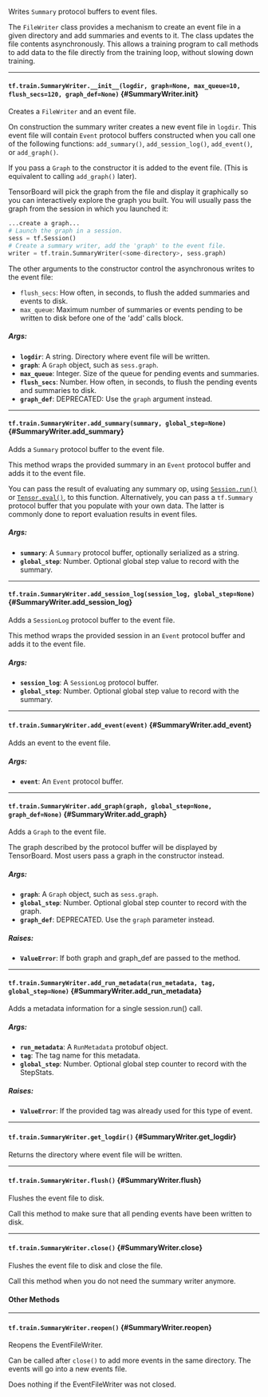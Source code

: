Writes `Summary` protocol buffers to event files.

The `FileWriter` class provides a mechanism to create an event file in a
given directory and add summaries and events to it. The class updates the
file contents asynchronously. This allows a training program to call methods
to add data to the file directly from the training loop, without slowing down
training.

- - -

#### `tf.train.SummaryWriter.__init__(logdir, graph=None, max_queue=10, flush_secs=120, graph_def=None)` {#SummaryWriter.__init__}

Creates a `FileWriter` and an event file.

On construction the summary writer creates a new event file in `logdir`.
This event file will contain `Event` protocol buffers constructed when you
call one of the following functions: `add_summary()`, `add_session_log()`,
`add_event()`, or `add_graph()`.

If you pass a `Graph` to the constructor it is added to
the event file. (This is equivalent to calling `add_graph()` later).

TensorBoard will pick the graph from the file and display it graphically so
you can interactively explore the graph you built. You will usually pass
the graph from the session in which you launched it:

```python
...create a graph...
# Launch the graph in a session.
sess = tf.Session()
# Create a summary writer, add the 'graph' to the event file.
writer = tf.train.SummaryWriter(<some-directory>, sess.graph)
```

The other arguments to the constructor control the asynchronous writes to
the event file:

*  `flush_secs`: How often, in seconds, to flush the added summaries
   and events to disk.
*  `max_queue`: Maximum number of summaries or events pending to be
   written to disk before one of the 'add' calls block.

##### Args:


*  <b>`logdir`</b>: A string. Directory where event file will be written.
*  <b>`graph`</b>: A `Graph` object, such as `sess.graph`.
*  <b>`max_queue`</b>: Integer. Size of the queue for pending events and summaries.
*  <b>`flush_secs`</b>: Number. How often, in seconds, to flush the
    pending events and summaries to disk.
*  <b>`graph_def`</b>: DEPRECATED: Use the `graph` argument instead.



- - -

#### `tf.train.SummaryWriter.add_summary(summary, global_step=None)` {#SummaryWriter.add_summary}

Adds a `Summary` protocol buffer to the event file.

This method wraps the provided summary in an `Event` protocol buffer
and adds it to the event file.

You can pass the result of evaluating any summary op, using
[`Session.run()`](client.md#Session.run) or
[`Tensor.eval()`](framework.md#Tensor.eval), to this
function. Alternatively, you can pass a `tf.Summary` protocol
buffer that you populate with your own data. The latter is
commonly done to report evaluation results in event files.

##### Args:


*  <b>`summary`</b>: A `Summary` protocol buffer, optionally serialized as a string.
*  <b>`global_step`</b>: Number. Optional global step value to record with the
    summary.


- - -

#### `tf.train.SummaryWriter.add_session_log(session_log, global_step=None)` {#SummaryWriter.add_session_log}

Adds a `SessionLog` protocol buffer to the event file.

This method wraps the provided session in an `Event` protocol buffer
and adds it to the event file.

##### Args:


*  <b>`session_log`</b>: A `SessionLog` protocol buffer.
*  <b>`global_step`</b>: Number. Optional global step value to record with the
    summary.


- - -

#### `tf.train.SummaryWriter.add_event(event)` {#SummaryWriter.add_event}

Adds an event to the event file.

##### Args:


*  <b>`event`</b>: An `Event` protocol buffer.


- - -

#### `tf.train.SummaryWriter.add_graph(graph, global_step=None, graph_def=None)` {#SummaryWriter.add_graph}

Adds a `Graph` to the event file.

The graph described by the protocol buffer will be displayed by
TensorBoard. Most users pass a graph in the constructor instead.

##### Args:


*  <b>`graph`</b>: A `Graph` object, such as `sess.graph`.
*  <b>`global_step`</b>: Number. Optional global step counter to record with the
    graph.
*  <b>`graph_def`</b>: DEPRECATED. Use the `graph` parameter instead.

##### Raises:


*  <b>`ValueError`</b>: If both graph and graph_def are passed to the method.


- - -

#### `tf.train.SummaryWriter.add_run_metadata(run_metadata, tag, global_step=None)` {#SummaryWriter.add_run_metadata}

Adds a metadata information for a single session.run() call.

##### Args:


*  <b>`run_metadata`</b>: A `RunMetadata` protobuf object.
*  <b>`tag`</b>: The tag name for this metadata.
*  <b>`global_step`</b>: Number. Optional global step counter to record with the
    StepStats.

##### Raises:


*  <b>`ValueError`</b>: If the provided tag was already used for this type of event.


- - -

#### `tf.train.SummaryWriter.get_logdir()` {#SummaryWriter.get_logdir}

Returns the directory where event file will be written.



- - -

#### `tf.train.SummaryWriter.flush()` {#SummaryWriter.flush}

Flushes the event file to disk.

Call this method to make sure that all pending events have been written to
disk.


- - -

#### `tf.train.SummaryWriter.close()` {#SummaryWriter.close}

Flushes the event file to disk and close the file.

Call this method when you do not need the summary writer anymore.



#### Other Methods
- - -

#### `tf.train.SummaryWriter.reopen()` {#SummaryWriter.reopen}

Reopens the EventFileWriter.

Can be called after `close()` to add more events in the same directory.
The events will go into a new events file.

Does nothing if the EventFileWriter was not closed.


